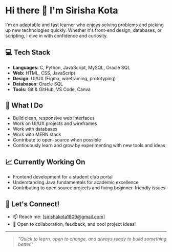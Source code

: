 # Hi there 👋 I'm Sirisha Kota

I'm an adaptable and fast learner who enjoys solving problems and picking up new technologies quickly. Whether it's front-end design, databases, or scripting, I dive in with confidence and curiosity.

## 💻 Tech Stack
- **Languages:** C, Python, JavaScript, MySQL, Oracle SQL
- **Web:** HTML, CSS, JavaScript
- **Design:** UI/UX (Figma, wireframing, prototyping)
- **Databases:** Oracle SQL
- **Tools:** Git & GitHub, VS Code, Canva

## 🚀 What I Do
- Build clean, responsive web interfaces  
- Work on UI/UX projects and wireframes
- Work with databases
- Work with MERN stack
- Contribute to open-source when possible  
- Continuously learn and grow by experimenting with new tools and ideas  

## 📈 Currently Working On
- Frontend development for a student club portal  
- Understanding Java fundamentals for academic excellence  
- Contributing to open source projects and fixing beginner-friendly issues

## 🤝 Let's Connect!
- 📫 Reach me: [sirishakota1809@gmail.com] 
- 💬 Open to collaboration, feedback, and cool project ideas!

---

> _"Quick to learn, open to change, and always ready to build something better."_  
